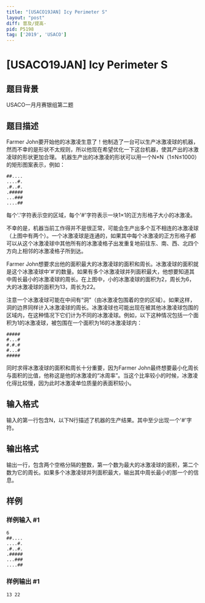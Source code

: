 ```yaml
---
title: "[USACO19JAN] Icy Perimeter S"
layout: "post"
diff: 普及/提高-
pid: P5198
tag: ['2019', 'USACO']
---
```

# [USACO19JAN] Icy Perimeter S
## 题目背景

USACO一月月赛银组第二题
## 题目描述

Farmer John要开始他的冰激凌生意了！他制造了一台可以生产冰激凌球的机器，然而不幸的是形状不太规则，所以他现在希望优化一下这台机器，使其产出的冰激凌球的形状更加合理。
机器生产出的冰激凌的形状可以用一个N×N（1≤N≤1000）的矩形图案表示，例如：

```
##....
....#.
.#..#.
.#####
...###
....##
```

每个'.'字符表示空的区域，每个'#'字符表示一块1×1的正方形格子大小的冰激凌。

不幸的是，机器当前工作得并不是很正常，可能会生产出多个互不相连的冰激凌球（上图中有两个）。一个冰激凌球是连通的，如果其中每个冰激凌的正方形格子都可以从这个冰激凌球中其他所有的冰激凌格子出发重复地前往东、南、西、北四个方向上相邻的冰激凌格子所到达。

Farmer John想要求出他的面积最大的冰激凌球的面积和周长。冰激凌球的面积就是这个冰激凌球中'#'的数量。如果有多个冰激凌球并列面积最大，他想要知道其中周长最小的冰激凌球的周长。在上图中，小的冰激凌球的面积为2，周长为6，大的冰激凌球的面积为13，周长为22。

注意一个冰激凌球可能在中间有“洞”（由冰激凌包围着的空的区域）。如果这样，洞的边界同样计入冰激凌球的周长。冰激凌球也可能出现在被其他冰激凌球包围的区域内，在这种情况下它们计为不同的冰激凌球。例如，以下这种情况包括一个面积为1的冰激凌球，被包围在一个面积为16的冰激凌球内：
```
#####
#...#
#.#.#
#...#
#####
```
同时求得冰激凌球的面积和周长十分重要，因为Farmer John最终想要最小化周长与面积的比值，他称这是他的冰激凌的“冰周率”。当这个比率较小的时候，冰激凌化得比较慢，因为此时冰激凌单位质量的表面积较小。
## 输入格式

输入的第一行包含N，以下N行描述了机器的生产结果。其中至少出现一个'#'字符。
## 输出格式

输出一行，包含两个空格分隔的整数，第一个数为最大的冰激凌球的面积，第二个数为它的周长。如果多个冰激凌球并列面积最大，输出其中周长最小的那一个的信息。
## 样例

### 样例输入 #1
```
6
##....
....#.
.#..#.
.#####
...###
....##
```
### 样例输出 #1
```
13 22
```
